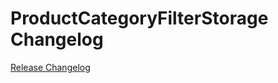 # ProductCategoryFilterStorage Changelog

[Release Changelog](https://github.com/spryker/product-category-filter-storage/releases)
